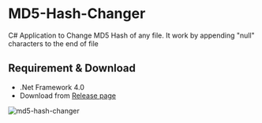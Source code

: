 # MD5-Hash-Changer
C# Application to Change MD5 Hash of any file. It work by appending "null" characters to the end of file

## Requirement & Download
- .Net Framework 4.0
- Download from [Release page](https://github.com/ewwink/MD5-Hash-Changer/releases)


![md5-hash-changer](https://cloud.githubusercontent.com/assets/760764/26757028/3169ba3a-48da-11e7-874d-c85de5c8a606.jpg)
